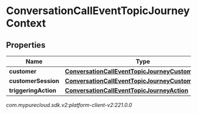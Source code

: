# ConversationCallEventTopicJourneyContext


## Properties

| Name | Type | Description | Notes |
| ------------ | ------------- | ------------- | ------------- |
| **customer** | [**ConversationCallEventTopicJourneyCustomer**](ConversationCallEventTopicJourneyCustomer) |  |  [optional] |
| **customerSession** | [**ConversationCallEventTopicJourneyCustomerSession**](ConversationCallEventTopicJourneyCustomerSession) |  |  [optional] |
| **triggeringAction** | [**ConversationCallEventTopicJourneyAction**](ConversationCallEventTopicJourneyAction) |  |  [optional] |




_com.mypurecloud.sdk.v2:platform-client-v2:221.0.0_
